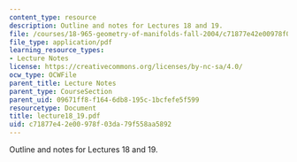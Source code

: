 ```yaml
---
content_type: resource
description: Outline and notes for Lectures 18 and 19.
file: /courses/18-965-geometry-of-manifolds-fall-2004/c71877e42e00978f03da79f558aa5892_lecture18_19.pdf
file_type: application/pdf
learning_resource_types:
- Lecture Notes
license: https://creativecommons.org/licenses/by-nc-sa/4.0/
ocw_type: OCWFile
parent_title: Lecture Notes
parent_type: CourseSection
parent_uid: 09671ff8-f164-6db8-195c-1bcfefe5f599
resourcetype: Document
title: lecture18_19.pdf
uid: c71877e4-2e00-978f-03da-79f558aa5892
---
```

Outline and notes for Lectures 18 and 19.